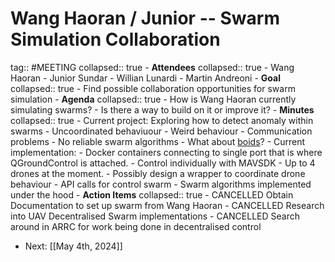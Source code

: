 # Wang Haoran / Junior -- Swarm Simulation Collaboration
tag:: #MEETING
collapsed:: true
	- **Attendees**
	  collapsed:: true
		- Wang Haoran
		- Junior Sundar
		- Willian Lunardi
		- Martin Andreoni
	- **Goal**
	  collapsed:: true
		- Find possible collaboration opportunities for swarm simulation
	- **Agenda**
	  collapsed:: true
		- How is Wang Haoran currently simulating swarms?
		- Is there a way to build on it or improve it?
	- **Minutes**
	  collapsed:: true
		- Current project: Exploring how to detect anomaly within swarms
			- Uncoordinated behaviuour
			- Weird behaviour
			- Communication problems
		- No reliable swarm algorithms
			- What about [boids](https://www.red3d.com/cwr/boids/)?
		- Current implementation:
			- Docker containers connecting to single port that is where QGroundControl is attached.
			- Control individually with MAVSDK
			- Up to 4 drones at the moment.
			- Possibly design a wrapper to coordinate drone behaviour
				- API calls for control swarm
				- Swarm algorithms implemented under the hood
	- **Action Items**
	  collapsed:: true
		- CANCELLED Obtain Documentation to set up swarm from Wang Haoran
		- CANCELLED Research into UAV Decentralised Swarm implementations
		- CANCELLED Search around in ARRC for work being done in decentralised control
- Next: [[May 4th, 2024]]